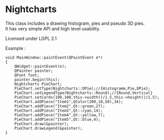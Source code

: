 # Nightcharts

This class includes a drawing histogram, pies and pseudo 3D pies.  
It has very simple API and high level usability.  

Licensed under LGPL 2.1

Example :


    void MainWindow::paintEvent(QPaintEvent e*)
    {
        QWidget::paintEvent(e);
        QPainter painter;
        QFont font;
        painter.begin(this);
        Nightcharts PieChart;
        PieChart.setType(Nightcharts::DPie);//{Histogramm,Pie,DPie};
        PieChart.setLegendType(Nightcharts::Round);//{Round,Vertical}
        PieChart.setCords(100,100,this->width()/1.5,this->height()/1.5);
        PieChart.addPiece("Item1",QColor(200,10,50),34);
        PieChart.addPiece("Item2",Qt::green,27);
        PieChart.addPiece("Item3",Qt::cyan,14);
        PieChart.addPiece("Item4",Qt::yellow,7);
        PieChart.addPiece("Item5",Qt::blue,4);
        PieChart.draw(&painter);
        PieChart.drawLegend(&painter);
    }


